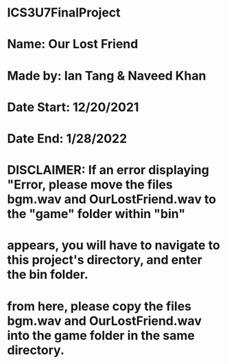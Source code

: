 # ICS3U7FinalProject
# Name: Our Lost Friend
# Made by: Ian Tang & Naveed Khan 
# Date Start: 12/20/2021
# Date End: 1/28/2022
# DISCLAIMER: If an error displaying "Error, please move the files bgm.wav and OurLostFriend.wav to the "game" folder within "bin"
# appears, you will have to navigate to this project's directory, and enter the bin folder.
# from here, please copy the files bgm.wav and OurLostFriend.wav into the game folder in the same directory.